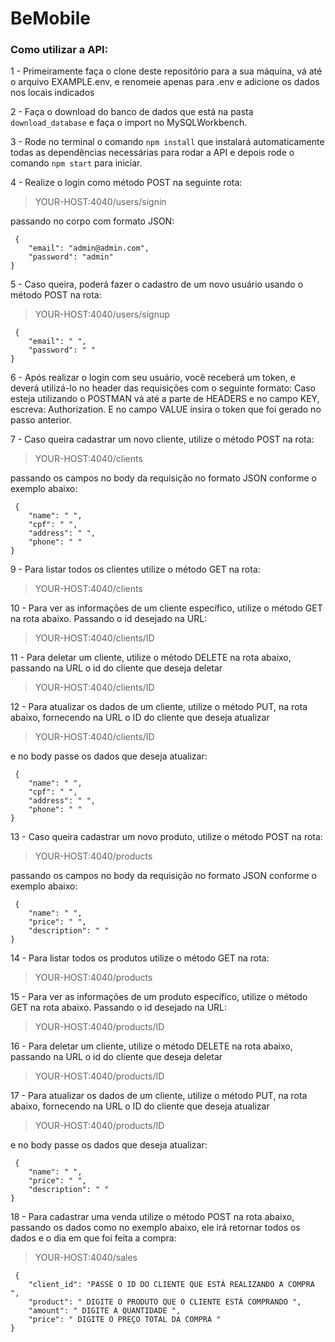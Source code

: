 # BeMobile

### Como utilizar a API:

1 - Primeiramente faça o clone deste repositório para a sua máquina, vá até o arquivo EXAMPLE.env, e renomeie apenas para .env e adicione os dados nos locais indicados

2 - Faça o download do banco de dados que está na pasta `download_database` e faça o import no MySQLWorkbench.

3 - Rode no terminal o comando `npm install` que instalará automaticamente todas as dependências necessárias para rodar a API e depois rode o comando `npm start` para iniciar.

4 - Realize o login como método POST na seguinte rota:

> YOUR-HOST:4040/users/signin

passando no corpo com formato JSON:

```
 {
    "email": "admin@admin.com",
    "password": "admin"
}
```

5 - Caso queira, poderá fazer o cadastro de um novo usuário usando o método POST na rota:

> YOUR-HOST:4040/users/signup

```
 {
    "email": " ",
    "password": " "
}
```

6 - Após realizar o login com seu usuário, você receberá um token, e deverá utilizá-lo no header das requisições com o seguinte formato:
Caso esteja utilizando o POSTMAN vá até a parte de HEADERS e no campo KEY, escreva: Authorization. E no campo VALUE insira o token que foi gerado no passo anterior.

7 - Caso queira cadastrar um novo cliente, utilize o método POST na rota:

> YOUR-HOST:4040/clients

passando os campos no body da requisição no formato JSON conforme o exemplo abaixo:

```
 {
    "name": " ",
    "cpf": " ",
    "address": " ",
    "phone": " "
}
```

9 - Para listar todos os clientes utilize o método GET na rota:

> YOUR-HOST:4040/clients

10 - Para ver as informações de um cliente específico, utilize o método GET na rota abaixo. Passando o id desejado na URL:

> YOUR-HOST:4040/clients/ID

11 - Para deletar um cliente, utilize o método DELETE na rota abaixo, passando na URL o id do cliente que deseja deletar

> YOUR-HOST:4040/clients/ID

12 - Para atualizar os dados de um cliente, utilize o método PUT, na rota abaixo, fornecendo na URL o ID do cliente que deseja atualizar

> YOUR-HOST:4040/clients/ID

e no body passe os dados que deseja atualizar:

```
 {
    "name": " ",
    "cpf": " ",
    "address": " ",
    "phone": " "
}
```

13 - Caso queira cadastrar um novo produto, utilize o método POST na rota:

> YOUR-HOST:4040/products

passando os campos no body da requisição no formato JSON conforme o exemplo abaixo:

```
 {
    "name": " ",
    "price": " ",
    "description": " "
}
```

14 - Para listar todos os produtos utilize o método GET na rota:

> YOUR-HOST:4040/products

15 - Para ver as informações de um produto específico, utilize o método GET na rota abaixo. Passando o id desejado na URL:

> YOUR-HOST:4040/products/ID

16 - Para deletar um cliente, utilize o método DELETE na rota abaixo, passando na URL o id do cliente que deseja deletar

> YOUR-HOST:4040/products/ID

17 - Para atualizar os dados de um cliente, utilize o método PUT, na rota abaixo, fornecendo na URL o ID do cliente que deseja atualizar

> YOUR-HOST:4040/products/ID

e no body passe os dados que deseja atualizar:

```
 {
    "name": " ",
    "price": " ",
    "description": " "
}
```

18 - Para cadastrar uma venda utilize o método POST na rota abaixo, passando os dados como no exemplo abaixo, ele irá retornar todos os dados e o dia em que foi feita a compra:

> YOUR-HOST:4040/sales

```
 {
    "client_id": "PASSE O ID DO CLIENTE QUE ESTÁ REALIZANDO A COMPRA ",
    "product": " DIGITE O PRODUTO QUE O CLIENTE ESTÁ COMPRANDO ",
    "amount": " DIGITE A QUANTIDADE ",
    "price": " DIGITE O PREÇO TOTAL DA COMPRA "
}
```
